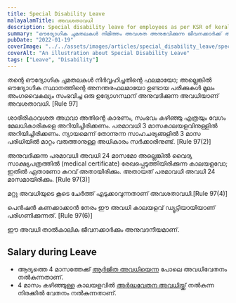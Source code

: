 ```yaml
---
title: Special Disability Leave
malayalamTitle: അവശതാവധി
description: Special disability leave for employees as per KSR of kerala governemnt.
summary: "ഔദ്യോഗിക ചുമതലകൾ നിമിത്തം അവശത അനുഭവിക്കുന്ന ജീവനക്കാർക്ക് അനുവദിക്കുന്ന അവധിയെകുറിച്ചുള്ള വ്യവസ്ഥകളെ വിശദീകരിക്കുന്നു. പരമാവധി ലീവ് ദൈർഘ്യം, മറ്റു ലീവുകളുമായി സംയോജിപ്പിക്കുന്നതിനുള്ള വ്യവസ്ഥകൾ, ശമ്പളം തുടങ്ങിയവയെ കുറിച്ച് വിശദീകരിക്കുന്നു."
pubDate: "2022-01-19"
coverImage: "../../assets/images/articles/special_disability_leave/special_disability_leave.png"
coverAlt: "An illustration about Special Disability Leave"
tags: ["Leave", "Disability"]
---
```


തന്റെ ഔദ്യോഗിക ചുമതലകൾ നിർവ്വഹിച്ചതിന്റെ ഫലമായോ; അല്ലെങ്കിൽ ഔദ്യോഗിക സ്ഥാനത്തിന്റെ അനന്തരഫലമായോ ഉണ്ടായ പരിക്കുകൾ മൂലം അംഗവൈകല്യം സംഭവിച്ച ഒരു ഉദ്യോഗസ്ഥന് അനുവദിക്കുന്ന അവധിയാണ് അവശതാവധി. [Rule 97]

ശാരീരികാവശത അഥവാ അതിന്റെ കാരണം, സംഭവം കഴിഞ്ഞു എത്രയും വേഗം മേലധികാരികളെ അറിയിച്ചിരിക്കണം. പരമാവധി 3 മാസകാലയളവിനുള്ളിൽ അറിയിച്ചിരിക്കണം. ന്യായമെന്ന് തോന്നുന്ന സാഹചര്യങ്ങളിൽ 3 മാസ പരിധിയിൽ മാറ്റം വരുത്താനുള്ള അധികാരം സർക്കാരിനുണ്ട്. [Rule 97(2)]

അനുവദിക്കുന്ന പരമാവധി അവധി 24 മാസമോ അല്ലെങ്കിൽ വൈദ്യ സാക്ഷ്യപത്രത്തിൽ (medical certificate) രേഖപ്പെടുത്തിയിരിക്കുന്ന കാലയളവോ; ഇതിൽ ഏതാണോ കുറവ് അതായിരിക്കും. അതായത് പരമാവധി അവധി 24 മാസമായിരിക്കും. [Rule 97(3)]

മറ്റു അവധിയുടെ കൂടെ ചേർത്ത് എടുക്കാവുന്നതാണ് അവശതാവധി.[Rule 97(4)]

പെൻഷൻ കണക്കാക്കാൻ നേരം ഈ അവധി കാലയളവ് ഡ്യൂട്ടിയായിയാണ് പരിഗണിക്കുന്നത്. [Rule 97(6)]

ഈ അവധി താൽകാലിക ജീവനക്കാർക്കും അനുവദനീയമാണ്.

## Salary during Leave

- ആദ്യത്തെ 4 മാസത്തേക്ക് [ആർജിത അവധിയെന്ന](/article/earned-leave/) പോലെ അവധിവേതനം നൽകുന്നതാണ്.
- 4 മാസം കഴിഞ്ഞുള്ള കാലയളവിൽ [അർദ്ധവേതന അവധിയ്ക്ക്](/article/half-pay-leave/) നൽകുന്ന നിരക്കിൽ വേതനം നൽകുന്നതാണ്.
